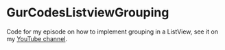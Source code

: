 # GurCodesListviewGrouping
Code for my episode on how to implement grouping in a ListView, see it on my [YouTube channel](https://youtu.be/VIn_9ZDUb8o).
